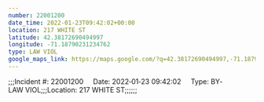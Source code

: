 ```yaml
---
number: 22001200
date_time: 2022-01-23T09:42:02+00:00
location: 217 WHITE ST
latitude: 42.38172690494997
longitude: -71.18790231234762
type: LAW VIOL
google_maps_link: https://maps.google.com/?q=42.38172690494997,-71.18790231234762
---
```


;;;Incident #: 22001200     Date: 2022‐01‐23 09:42:02     Type: BY‐LAW VIOL;;;Location: 217 WHITE ST;;;;;;
